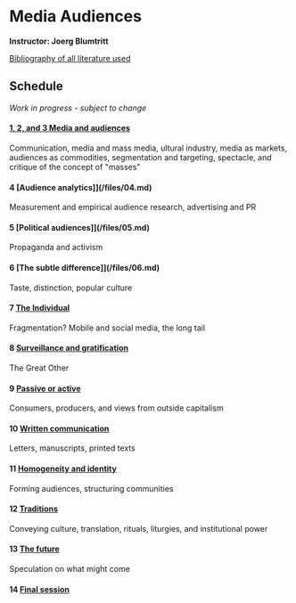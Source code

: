 # Media Audiences
**Instructor: Joerg Blumtritt**  

[Bibliography of all literature used](/files/Bibliography.md)

## Schedule
*Work in progress - subject to change*

#### [1, 2, and 3 Media and audiences](/files/01.md)
Communication, media and mass media, ultural industry, media as markets, audiences as commodities, segmentation and targeting, spectacle, and critique of the concept of "masses"
	
#### 4	[Audience analytics]](/files/04.md)
Measurement and empirical audience research, advertising and PR
	
#### 5	[Political audiences]](/files/05.md)
Propaganda and activism
	
#### 6	[The subtle difference]](/files/06.md)
Taste, distinction, popular culture	
	
#### 7	[The Individual](/files/07.md)
Fragmentation? Mobile and social media, the long tail
	
#### 8	[Surveillance and gratification](/files/08.md)
The Great Other
	
#### 9	[Passive or active](/files/09.md)
Consumers, producers, and views from outside capitalism
	
#### 10	[Written communication](/files/10.md)
Letters, manuscripts, printed texts
	
#### 11	[Homogeneity and identity](/files/11.md)
Forming audiences, structuring communities
	
#### 12	[Traditions](/files/12.md)
Conveying culture, translation, rituals, liturgies, and institutional power
	
#### 13	[The future](/files/13.md)
Speculation on what might come
	
#### 14	[Final session](/files/14.md)
